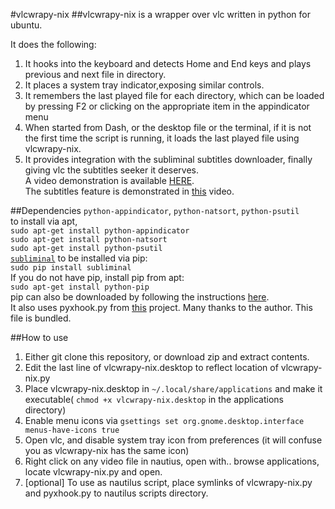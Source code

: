 #vlcwrapy-nix
##vlcwrapy-nix is a wrapper over vlc written in python for ubuntu. 

It does the following:

1. It hooks into the keyboard and detects Home and End keys and plays previous and next file in directory. 
2. It places a system tray indicator,exposing similar controls.
3. It remembers the last played file for each directory, which can be loaded by pressing F2 or clicking on the appropriate item in the appindicator menu
4. When started from Dash, or the desktop file or the terminal, if it is not the first time the script is running, it loads the last played file using vlcwrapy-nix.
5. It provides integration with the subliminal subtitles downloader, finally giving vlc the subtitles seeker it deserves.                        
A video demonstration is available [HERE](https://www.youtube.com/watch?v=80WZLCe3rR0).             
The subtitles feature is demonstrated in [this](https://www.youtube.com/watch?v=d8srJRU0UPM) video.


##Dependencies
```python-appindicator```, ```python-natsort```, ```python-psutil```     
to install via apt,     
```sudo apt-get install python-appindicator```       
```sudo apt-get install python-natsort```     
```sudo apt-get install python-psutil```       
[```subliminal```](https://github.com/Diaoul/subliminal) to be installed via pip:       
```sudo pip install subliminal```       
If you do not have pip, install pip from apt:        
```sudo apt-get install python-pip```        
pip can also be downloaded by following the instructions [here](https://pip.pypa.io/en/latest/installing.html).                   
It also uses pyxhook.py from [this](https://github.com/jeorgen/pyworklogger) project. Many thanks to the author. This file is bundled.

##How to use
1. Either git clone this repository, or download zip and extract contents.
2. Edit the last line of vlcwrapy-nix.desktop to reflect location of vlcwrapy-nix.py
3. Place vlcwrapy-nix.desktop in ```~/.local/share/applications``` and make it executable( ```chmod +x vlcwrapy-nix.desktop``` in the applications directory)
4. Enable menu icons via ```gsettings set org.gnome.desktop.interface menus-have-icons true```
5. Open vlc, and disable system tray icon from preferences (it will confuse you as vlcwrapy-nix has the same icon)
6. Right click on any video file in nautius, open with.. browse applications, locate vlcwrapy-nix.py and open.
7. [optional] To use as nautilus script, place symlinks of vlcwrapy-nix.py and pyxhook.py to nautilus scripts directory.

